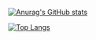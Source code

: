[![Anurag's GitHub stats](https://github-readme-stats.vercel.app/api?username=HelloArtty&show_icons=true&theme=dracula)](https://github.com/anuraghazra/github-readme-stats)


[![Top Langs](https://github-readme-stats.vercel.app/api/top-langs/?username=HelloArtty&show_icons=true&theme=dracula )](https://github.com/anuraghazra/github-readme-stats)


